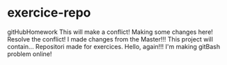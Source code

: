 # exercice-repo
gitHubHomework
This will make a conflict!
Making some changes here!
Resolve the conflict!
I made changes from the Master!!!
This project will contain...
Repositori made for exercices.
Hello, again!!!
I'm making gitBash problem online!


